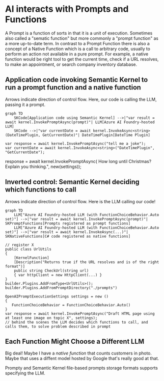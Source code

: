 # AI interacts with Prompts and Functions

A Prompt is a function of sorts in that it is a unit of execution. Sometimes also called a "sematic function" but 
more commonly a "prompt function" as a more up-to-date term. In contrast to a Prompt Function there is also a concept
of a Native Function which is a call to arbitrary code, usually to perform an action not available in a pure prompt. 
For example, a native function would be right tool to get the current time, check if a URL resolves, to make an appointment, 
or search company inventory database.

## Application code invoking Semantic Kernel to run a prompt function and a native function

Arrows indicate direction of control flow. Here, our code is calling the LLM, passing it a prompt.

```mermaid
graph TD
    SKCode[Application code using Semantic Kernel] -->|"var result = await kernel.InvokePromptAsync(prompt)"| LLM[Azure AI Foundry-hosted LLM]
    SKCode -->|"var currentDate = await kernel.InvokeAsync<string>(DateTimePlugin, GetCurrentDate)"| DateTimePlugin[DateTime Plugin]
```

```CSharp
var response = await kernel.InvokePromptAsync("tell me a joke");
var currentDate = await kernel.InvokeAsync<string>("DateTimePlugin", "GetCurrentDate");
```

response = await kernel.InvokePromptAsync( How long until Christmas? Explain you thinking.", 
new(settings));

## Inverted control: Semantic Kernel deciding which functions to call

Arrows indicate direction of control flow. Here is the LLM calling our code!
```mermaid
graph TD
    LLM["Azure AI Foundry-hosted LLM (with FunctionChoiceBehavior.Auto set)"] -->|"var result = await kernel.InvokePromptAsync(prompt)"| SKPromptFunctions[Prompts registered as prompt functions] 
    LLM["Azure AI Foundry-hosted LLM (with FunctionChoiceBehavior.Auto set)"] -->|"var result = await kernel.InvokeAsync(...)"| SKNativeFunctions[C# code registered as native functions] 
```

```CSharp
// register X
public class UrlUtils
{
    [KernelFunction]
    [Description("Returns true if the URL resolves and is of the right format")]
    public string CheckUrl(string url)
    { var httpClient = new HttpClient(...) }
}
builder.Plugins.AddFromType<UrlUtils>();
builder.Plugins.AddFromPromptDirectory("./prompts")

OpenAIPromptExecutionSettings settings = new ()
{
   FunctionChoiceBehavior = FunctionChoiceBehavior.Auto()
}
var response = await kernel.InvokePromptAsync("Draft HTML page using at least one image on topic X", settings);
// behind the scenes the LLM decides which functions to call, and calls them, to solve problem described in prompt
```

## Each Function Might Choose a Different LLM

Big deal! Maybe I have a _native function_ that counts customers in photo. Maybe that uses a diffent model hosted by Google that's really good at that.

Prompty and Semantic Kernel file-based prompts storage formats supports specifying the LLM.
